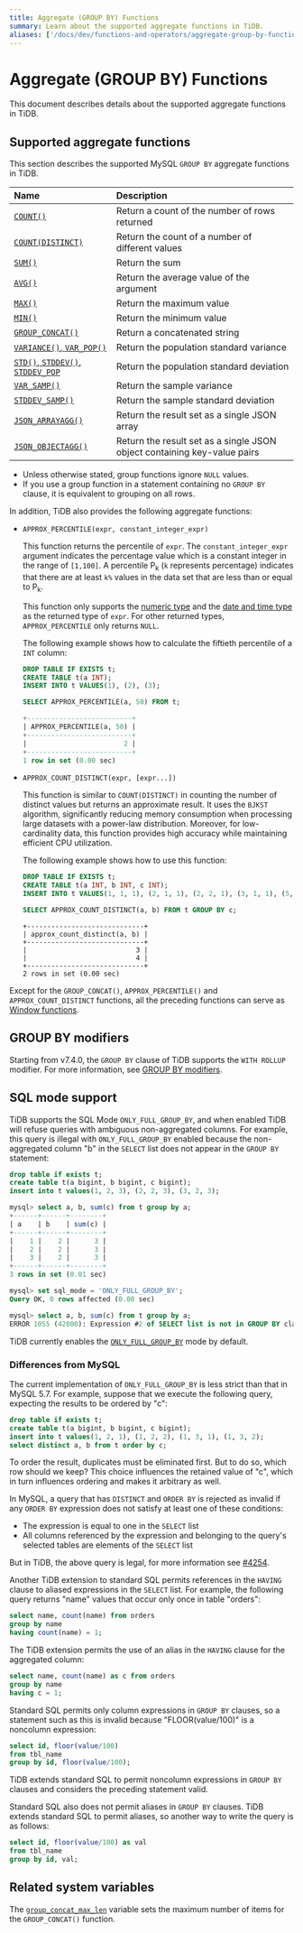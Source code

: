 ```yaml
---
title: Aggregate (GROUP BY) Functions
summary: Learn about the supported aggregate functions in TiDB.
aliases: ['/docs/dev/functions-and-operators/aggregate-group-by-functions/','/docs/dev/reference/sql/functions-and-operators/aggregate-group-by-functions/']
---
```


# Aggregate (GROUP BY) Functions

This document describes details about the supported aggregate functions in TiDB.

## Supported aggregate functions

This section describes the supported MySQL `GROUP BY` aggregate functions in TiDB.

| Name                                                                                                           | Description                                       |
|:---------------------------------------------------------------------------------------------------------------|:--------------------------------------------------|
| [`COUNT()`](https://dev.mysql.com/doc/refman/8.0/en/aggregate-functions.html#function_count)                   | Return a count of the number of rows returned     |
| [`COUNT(DISTINCT)`](https://dev.mysql.com/doc/refman/8.0/en/aggregate-functions.html#function_count-distinct)  | Return the count of a number of different values  |
| [`SUM()`](https://dev.mysql.com/doc/refman/8.0/en/aggregate-functions.html#function_sum)                       | Return the sum                                    |
| [`AVG()`](https://dev.mysql.com/doc/refman/8.0/en/aggregate-functions.html#function_avg)                       | Return the average value of the argument          |
| [`MAX()`](https://dev.mysql.com/doc/refman/8.0/en/aggregate-functions.html#function_max)                       | Return the maximum value                          |
| [`MIN()`](https://dev.mysql.com/doc/refman/8.0/en/aggregate-functions.html#function_min)                       | Return the minimum value                          |
| [`GROUP_CONCAT()`](https://dev.mysql.com/doc/refman/8.0/en/aggregate-functions.html#function_group-concat)     | Return a concatenated string                      |
| [`VARIANCE()`, `VAR_POP()`](https://dev.mysql.com/doc/refman/8.0/en/aggregate-functions.html#function_var-pop) | Return the population standard variance           |
| [`STD()`, `STDDEV()`, `STDDEV_POP`](https://dev.mysql.com/doc/refman/8.0/en/aggregate-functions.html#function_std) | Return the population standard deviation      |
| [`VAR_SAMP()`](https://dev.mysql.com/doc/refman/8.0/en/aggregate-functions.html#function_var-samp)             | Return the sample variance                        |
| [`STDDEV_SAMP()`](https://dev.mysql.com/doc/refman/8.0/en/aggregate-functions.html#function_stddev-samp)       | Return the sample standard deviation              |
| [`JSON_ARRAYAGG()`](/functions-and-operators/json-functions/json-functions-aggregate.md#json_arrayagg)         | Return the result set as a single JSON array      |
| [`JSON_OBJECTAGG()`](/functions-and-operators/json-functions/json-functions-aggregate.md#json_objectagg)       | Return the result set as a single JSON object containing key-value pairs |

- Unless otherwise stated, group functions ignore `NULL` values.
- If you use a group function in a statement containing no `GROUP BY` clause, it is equivalent to grouping on all rows.

In addition, TiDB also provides the following aggregate functions:

+ `APPROX_PERCENTILE(expr, constant_integer_expr)`

    This function returns the percentile of `expr`. The `constant_integer_expr` argument indicates the percentage value which is a constant integer in the range of `[1,100]`. A percentile P<sub>k</sub> (`k` represents percentage) indicates that there are at least `k%` values in the data set that are less than or equal to P<sub>k</sub>.

    This function only supports the [numeric type](/data-type-numeric.md) and the [date and time type](/data-type-date-and-time.md) as the returned type of `expr`. For other returned types, `APPROX_PERCENTILE` only returns `NULL`.

    The following example shows how to calculate the fiftieth percentile of a `INT` column:

    ```sql
    DROP TABLE IF EXISTS t;
    CREATE TABLE t(a INT);
    INSERT INTO t VALUES(1), (2), (3);
    ```

    ```sql
    SELECT APPROX_PERCENTILE(a, 50) FROM t;
    ```

    ```sql
    +--------------------------+
    | APPROX_PERCENTILE(a, 50) |
    +--------------------------+
    |                        2 |
    +--------------------------+
    1 row in set (0.00 sec)
    ```

+ `APPROX_COUNT_DISTINCT(expr, [expr...])`

    This function is similar to `COUNT(DISTINCT)` in counting the number of distinct values but returns an approximate result. It uses the `BJKST` algorithm, significantly reducing memory consumption when processing large datasets with a power-law distribution. Moreover, for low-cardinality data, this function provides high accuracy while maintaining efficient CPU utilization.

    The following example shows how to use this function:

    ```sql
    DROP TABLE IF EXISTS t;
    CREATE TABLE t(a INT, b INT, c INT);
    INSERT INTO t VALUES(1, 1, 1), (2, 1, 1), (2, 2, 1), (3, 1, 1), (5, 1, 2), (5, 1, 2), (6, 1, 2), (7, 1, 2);
    ```

    ```sql
    SELECT APPROX_COUNT_DISTINCT(a, b) FROM t GROUP BY c;
    ```

    ```
    +-----------------------------+
    | approx_count_distinct(a, b) |
    +-----------------------------+
    |                           3 |
    |                           4 |
    +-----------------------------+
    2 rows in set (0.00 sec)
    ```

Except for the `GROUP_CONCAT()`, `APPROX_PERCENTILE()` and `APPROX_COUNT_DISTINCT` functions, all the preceding functions can serve as [Window functions](/functions-and-operators/window-functions.md).

## GROUP BY modifiers

Starting from v7.4.0, the `GROUP BY` clause of TiDB supports the `WITH ROLLUP` modifier. For more information, see [GROUP BY modifiers](/functions-and-operators/group-by-modifier.md).

## SQL mode support

TiDB supports the SQL Mode `ONLY_FULL_GROUP_BY`, and when enabled TiDB will refuse queries with ambiguous non-aggregated columns. For example, this query is illegal with `ONLY_FULL_GROUP_BY` enabled because the non-aggregated column "b" in the `SELECT` list does not appear in the `GROUP BY` statement:

```sql
drop table if exists t;
create table t(a bigint, b bigint, c bigint);
insert into t values(1, 2, 3), (2, 2, 3), (3, 2, 3);

mysql> select a, b, sum(c) from t group by a;
+------+------+--------+
| a    | b    | sum(c) |
+------+------+--------+
|    1 |    2 |      3 |
|    2 |    2 |      3 |
|    3 |    2 |      3 |
+------+------+--------+
3 rows in set (0.01 sec)

mysql> set sql_mode = 'ONLY_FULL_GROUP_BY';
Query OK, 0 rows affected (0.00 sec)

mysql> select a, b, sum(c) from t group by a;
ERROR 1055 (42000): Expression #2 of SELECT list is not in GROUP BY clause and contains nonaggregated column 'b' which is not functionally dependent on columns in GROUP BY clause; this is incompatible with sql_mode=only_full_group_by
```

TiDB currently enables the [`ONLY_FULL_GROUP_BY`](/mysql-compatibility.md#default-differences) mode by default.

### Differences from MySQL

The current implementation of `ONLY_FULL_GROUP_BY` is less strict than that in MySQL 5.7. For example, suppose that we execute the following query, expecting the results to be ordered by "c":

```sql
drop table if exists t;
create table t(a bigint, b bigint, c bigint);
insert into t values(1, 2, 1), (1, 2, 2), (1, 3, 1), (1, 3, 2);
select distinct a, b from t order by c;
```

To order the result, duplicates must be eliminated first. But to do so, which row should we keep? This choice influences the retained value of "c", which in turn influences ordering and makes it arbitrary as well.

In MySQL, a query that has `DISTINCT` and `ORDER BY` is rejected as invalid if any `ORDER BY` expression does not satisfy at least one of these conditions:

- The expression is equal to one in the `SELECT` list
- All columns referenced by the expression and belonging to the query's selected tables are elements of the `SELECT` list

But in TiDB, the above query is legal, for more information see [#4254](https://github.com/pingcap/tidb/issues/4254).

Another TiDB extension to standard SQL permits references in the `HAVING` clause to aliased expressions in the `SELECT` list. For example, the following query returns "name" values that occur only once in table "orders":

```sql
select name, count(name) from orders
group by name
having count(name) = 1;
```

The TiDB extension permits the use of an alias in the `HAVING` clause for the aggregated column:

```sql
select name, count(name) as c from orders
group by name
having c = 1;
```

Standard SQL permits only column expressions in `GROUP BY` clauses, so a statement such as this is invalid because "FLOOR(value/100)" is a noncolumn expression:

```sql
select id, floor(value/100)
from tbl_name
group by id, floor(value/100);
```

TiDB extends standard SQL to permit noncolumn expressions in `GROUP BY` clauses and considers the preceding statement valid.

Standard SQL also does not permit aliases in `GROUP BY` clauses. TiDB extends standard SQL to permit aliases, so another way to write the query is as follows:

```sql
select id, floor(value/100) as val
from tbl_name
group by id, val;
```

## Related system variables

The [`group_concat_max_len`](/system-variables.md#group_concat_max_len) variable sets the maximum number of items for the `GROUP_CONCAT()` function.